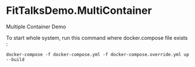 # FitTalksDemo.MultiContainer
Multiple Container Demo


To start whole system, run this command where docker.compose file exists :

``` docker-compose -f docker-compose.yml -f docker-compose.override.yml up --build ```
